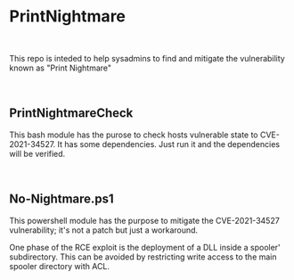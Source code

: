 # PrintNightmare

<br>

This repo is inteded to help sysadmins to find and mitigate the vulnerability known as "Print Nightmare"

<br>

## PrintNightmareCheck

This bash module has the purose to check hosts vulnerable state to CVE-2021-34527.
It has some dependencies. Just run it and the dependencies will be verified.

<br>

## No-Nightmare.ps1

This powershell module has the purpose to mitigate the CVE-2021-34527 vulnerability; it's not a patch but just a workaround.

One phase of the RCE exploit is the deployment of a DLL inside a spooler' subdirectory. This can be avoided by restricting
write access to the main spooler directory with ACL.

